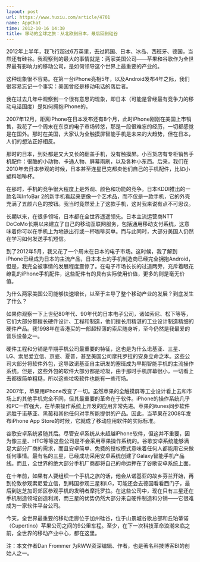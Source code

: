 ```yaml
---
layout: post
url: https://www.huxiu.com/article/4701
name: AppChat
time: 2012-10-16 14:30
title: 移动的全球之旅：从北欧到日本，最后回到硅谷
---
```

2012年上半年，我飞行超过6万英里，去过韩国、日本、冰岛、西班牙、德国，当然还有硅谷。我观察到的最大的事情就是：两家美国公司——苹果和谷歌作为全世界最有影响力的移动公司，是如何领导这个世界上最重要的产业的。

这种现象很不容易。在第一台iPhone亮相5年，以及Android发布4年之际，我们很容易忘记一个事实：美国曾经是移动电话的落后者。

我在过去几年中观察到一个很有意思的现象，即日本（可能是曾经最有竞争力的移动电话国度）是如何拥抱iPhone的。

2007年12月，距离iPhone在日本发布还有8个月，此时iPhone刚刚在美国上市销售，我花了一个周末在东京的电子市场转悠，那是一段很难忘的经历，一切都感觉是在国外。那时在美国，大家认为全触摸屏智能手机是未来的大趋势，但在日本，人们的想法正好相反。

那时的日本，到处都是又大又长的翻盖手机，没有触摸屏。小百货店有专柜销售手机配件：很酷的小动物、卡通人物、屏幕雨刷，以及各种小东西。后来，我们在2010年去日本参观的时候，日本甚至连星巴克都卖他们自己的手机配件，比如小塑料咖啡杯。

在那时，手机的竞争很大程度上是外观、颜色和功能的竞争。日本KDDI推出的一款名叫InfoBar 2的新手机看起来更像一个艺术品，而不仅是一款手机，它的外壳充满了五颜六色的按钮。我当时竟然爱上了这款手机，这对我来说有点不可思议。

长期以来，在很多领域，日本都在全世界遥遥领先。日本主流运营商NTT DoCoMo长期以来建立了自己的移动互联网服务，包括通用移动支付系统，这意味着你可以在手机上为地铁出行或一杯咖啡买单。而与此同时，大部分美国人仍然在学习如何发送手机短信。

到了2012年5月，我又花了一个周末在日本的电子市场。这时候，我了解到iPhone已经成为日本的主流产品，日本本土的手机制造商已经完全拥抱Android，但是，我完全被事情的发展程度震惊了。在电子市场长长的过道两旁，充斥着眼花缭乱的iPhone手机配件，这些配件有的具有实际使用价值，更多的则是毫无价值。

为什么两家美国公司能够快速增长，以至于主导了整个移动产业的发展？到底发生了什么？

如果你观察一下上世纪80年代、90年代的日本电子公司，诸如索尼、松下等等，它们大部分都擅长硬件设计、工程和制造，他们擅长用精湛的工业设计制造精细的硬件产品。我1998年在香港买的一部超轻薄的索尼随身听，至今仍然是我最爱的音乐设备之一。

硬件工程和分销是早期手机公司最重要的特征，这也是为什么诺基亚、三星、LG、索尼爱立信、京瓷、夏普，甚至美国公司摩托罗拉的安身立命之本。这些公司大部分将软件外包，这导致诺基亚自主研发的塞班成为早期智能手机的主流操作系统。但是，这些外包的软件大部分都是垃圾，由于那时手机屏幕很小，一切看上去都很简单粗糙，所以这些垃圾软件也能有一些市场。

2007年，苹果用iPhone改变了一切。虽然苹果的全触摸屏等工业设计看上去和市场上的其他手机完全不同，但其最重要的革命在于软件。iPhone的操作系统几乎和PC一样强大，在苹果操作系统上开发的应用非常先进。苹果的itunes同步软件远胜于诺基亚、黑莓和其他任何对手所能提供的产品。因此，当苹果在2008年发布iPhone App Store的时候，它就成了移动应用软件的实际标准。

谷歌安卓系统紧随其后。尽管安卓系统从未超越iPhone软件，但这并不重要，因为像三星、HTC等等这些公司是不会采用苹果操作系统的。谷歌安卓系统能够满足大部分厂商的需求，而且安卓简单、免费的授权模式意味着任何人都能用它来做任何事情。最有名的三星，已经成功采用安卓系统创建了Galaxy智能手机产品线。而且，全世界的绝大部分手机厂商都将自己的命运押在了谷歌安卓系统上面。

在十年前，如果有人要组织一个手机之旅的话，他会从诺基亚的故乡芬兰开始，再到伦敦参观索尼爱立信，到韩国参观三星和LG，可能还会去德国看看西门子，最后到达芝加哥郊区参观手机的发明者摩托罗拉。在这些公司中，现在只有三星还在手机制造领域创造利润，而三星的优势仍然大部分来自硬件制造和分销——它很难成为一家软件平台公司。

今天，全世界最重要的移动走廊位于加州硅谷，位于山景城谷歌总部和丘珀蒂诺（Cupertino）苹果公司之间的9公里车程。至少，在下一次科技革命浪潮来临之前，全世界的移动产业中心，都在这里。

注：本文作者Dan Frommer 为RWW资深编辑、作者，也是著名科技博客BI的创始人之一。

